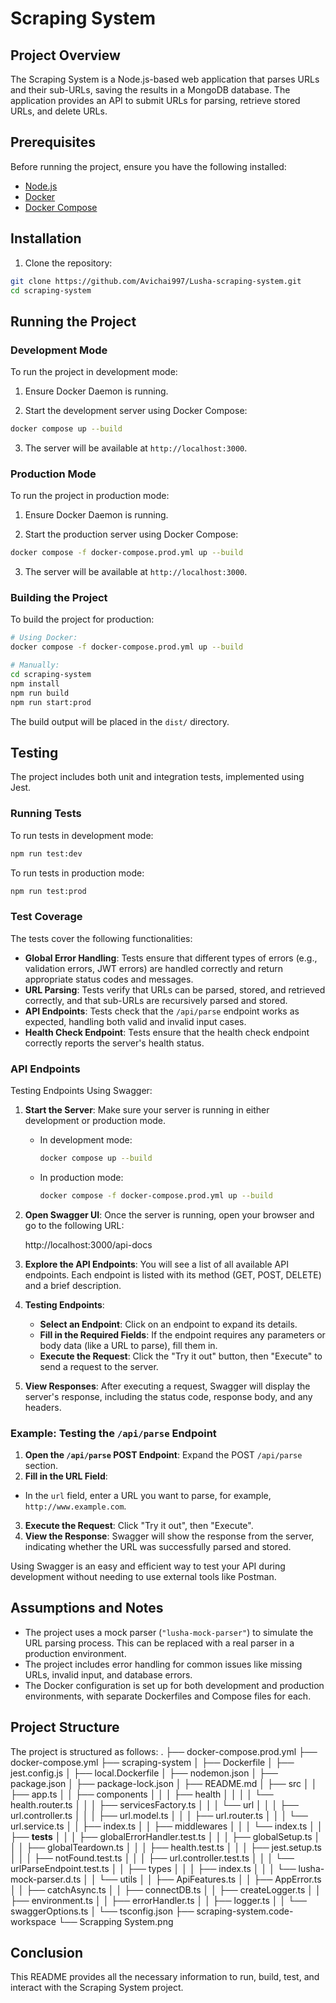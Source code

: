 # Scraping System

## Project Overview

The Scraping System is a Node.js-based web application that parses URLs and their sub-URLs, saving the results in a MongoDB database. The application provides an API to submit URLs for parsing, retrieve stored URLs, and delete URLs.

## Prerequisites

Before running the project, ensure you have the following installed:

- [Node.js](https://nodejs.org/en/download/)
- [Docker](https://www.docker.com/products/docker-desktop)
- [Docker Compose](https://docs.docker.com/compose/install/)

## Installation

1. Clone the repository:

```bash
git clone https://github.com/Avichai997/Lusha-scraping-system.git
cd scraping-system
```

## Running the Project

### Development Mode

To run the project in development mode:

1. Ensure Docker Daemon is running.

2. Start the development server using Docker Compose:

```bash
docker compose up --build
```

3. The server will be available at `http://localhost:3000`.

### Production Mode

To run the project in production mode:

1. Ensure Docker Daemon is running.

2. Start the production server using Docker Compose:

```bash
docker compose -f docker-compose.prod.yml up --build
```

3. The server will be available at `http://localhost:3000`.

### Building the Project

To build the project for production:

```bash
# Using Docker:
docker compose -f docker-compose.prod.yml up --build

# Manually:
cd scraping-system
npm install
npm run build
npm run start:prod
```

The build output will be placed in the `dist/` directory.

## Testing

The project includes both unit and integration tests, implemented using Jest.

### Running Tests

To run tests in development mode:

```bash
npm run test:dev
```

To run tests in production mode:

```bash
npm run test:prod
```

### Test Coverage

The tests cover the following functionalities:

- **Global Error Handling**: Tests ensure that different types of errors (e.g., validation errors, JWT errors) are handled correctly and return appropriate status codes and messages.
- **URL Parsing**: Tests verify that URLs can be parsed, stored, and retrieved correctly, and that sub-URLs are recursively parsed and stored.
- **API Endpoints**: Tests check that the `/api/parse` endpoint works as expected, handling both valid and invalid input cases.
- **Health Check Endpoint**: Tests ensure that the health check endpoint correctly reports the server's health status.

### API Endpoints

Testing Endpoints Using Swagger:

1. **Start the Server**: Make sure your server is running in either development or production mode.

   - In development mode:

     ```bash
     docker compose up --build
     ```

   - In production mode:

     ```bash
     docker compose -f docker-compose.prod.yml up --build
     ```

2. **Open Swagger UI**: Once the server is running, open your browser and go to the following URL:

   http://localhost:3000/api-docs

3. **Explore the API Endpoints**: You will see a list of all available API endpoints. Each endpoint is listed with its method (GET, POST, DELETE) and a brief description.

4. **Testing Endpoints**:

   - **Select an Endpoint**: Click on an endpoint to expand its details.
   - **Fill in the Required Fields**: If the endpoint requires any parameters or body data (like a URL to parse), fill them in.
   - **Execute the Request**: Click the "Try it out" button, then "Execute" to send a request to the server.

5. **View Responses**: After executing a request, Swagger will display the server's response, including the status code, response body, and any headers.

### Example: Testing the `/api/parse` Endpoint

1. **Open the `/api/parse` POST Endpoint**: Expand the POST `/api/parse` section.
2. **Fill in the URL Field**:

- In the `url` field, enter a URL you want to parse, for example, `http://www.example.com`.

3. **Execute the Request**: Click "Try it out", then "Execute".
4. **View the Response**: Swagger will show the response from the server, indicating whether the URL was successfully parsed and stored.

Using Swagger is an easy and efficient way to test your API during development without needing to use external tools like Postman.

## Assumptions and Notes

- The project uses a mock parser (`"lusha-mock-parser"`) to simulate the URL parsing process. This can be replaced with a real parser in a production environment.
- The project includes error handling for common issues like missing URLs, invalid input, and database errors.
- The Docker configuration is set up for both development and production environments, with separate Dockerfiles and Compose files for each.

## Project Structure

The project is structured as follows:
.
├── docker-compose.prod.yml
├── docker-compose.yml
├── scraping-system
│ ├── Dockerfile
│ ├── jest.config.js
│ ├── local.Dockerfile
│ ├── nodemon.json
│ ├── package.json
│ ├── package-lock.json
│ ├── README.md
│ ├── src
│ │ ├── app.ts
│ │ ├── components
│ │ │ ├── health
│ │ │ │ └── health.router.ts
│ │ │ ├── servicesFactory.ts
│ │ │ └── url
│ │ │ ├── url.controller.ts
│ │ │ ├── url.model.ts
│ │ │ ├── url.router.ts
│ │ │ └── url.service.ts
│ │ ├── index.ts
│ │ ├── middlewares
│ │ │ └── index.ts
│ │ ├── **tests**
│ │ │ ├── globalErrorHandler.test.ts
│ │ │ ├── globalSetup.ts
│ │ │ ├── globalTeardown.ts
│ │ │ ├── health.test.ts
│ │ │ ├── jest.setup.ts
│ │ │ ├── notFound.test.ts
│ │ │ ├── url.controller.test.ts
│ │ │ └── urlParseEndpoint.test.ts
│ │ ├── types
│ │ │ ├── index.ts
│ │ │ └── lusha-mock-parser.d.ts
│ │ └── utils
│ │ ├── ApiFeatures.ts
│ │ ├── AppError.ts
│ │ ├── catchAsync.ts
│ │ ├── connectDB.ts
│ │ ├── createLogger.ts
│ │ ├── environment.ts
│ │ ├── errorHandler.ts
│ │ ├── logger.ts
│ │ └── swaggerOptions.ts
│ └── tsconfig.json
├── scraping-system.code-workspace
└── Scrapping System.png

## Conclusion

This README provides all the necessary information to run, build, test, and interact with the Scraping System project.
